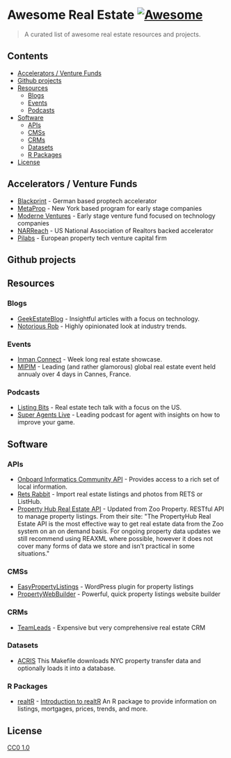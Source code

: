 # Awesome Real Estate [![Awesome](https://cdn.rawgit.com/sindresorhus/awesome/d7305f38d29fed78fa85652e3a63e154dd8e8829/media/badge.svg)](https://github.com/sindresorhus/awesome)


> A curated list of awesome real estate resources and projects.


## Contents

- [Accelerators / Venture Funds](#accelerators)
- [Github projects](#github-projects)
- [Resources](#resources)
  - [Blogs](#blogs)
  - [Events](#events)
  - [Podcasts](#podcasts)
- [Software](#software)
  - [APIs](#apis)
  - [CMSs](#cmss)
  - [CRMs](#crms)
  - [Datasets](#datasets)
  - [R Packages](#r-packages)
- [License](#license)


## Accelerators / Venture Funds

- [Blackprint](http://www.blackprintbooster.vc) - German based proptech accelerator 
- [MetaProp](http://www.metaprop.org/) - New York based program for early stage companies
- [Moderne Ventures](https://www.moderneventures.com/) - Early stage venture fund focused on technology companies 
- [NARReach](http://www.narreach.com/) - US National Association of Realtors backed accelerator
- [Pilabs](http://pilabs.co.uk/) - European property tech venture capital firm 

## Github projects

## Resources

### Blogs

- [GeekEstateBlog](http://geekestateblog.com/) - Insightful articles with a focus on technology.
- [Notorious Rob](http://www.notorious-rob.com/) - Highly opinionated look at industry trends.


### Events

- [Inman Connect](https://www.inman.com/event/icsf17/) - Week long real estate showcase.
- [MIPIM](http://www.mipim.com/) - Leading (and rather glamorous) global real estate event held annualy over 4 days in Cannes, France.

### Podcasts

- [Listing Bits](http://listingbits.libsyn.com) - Real estate tech talk with a focus on the US.
- [Super Agents Live](https://player.fm/series/super-agents-live-real-estate-coaching) - Leading podcast for agent with insights on how to improve your game.

## Software

### APIs

- [Onboard Informatics Community API](https://developer.onboard-apis.com/products/Community-API) - Provides access to a rich set of local information.
- [Rets Rabbit](http://www.retsrabbit.com) - Import real estate listings and photos from RETS or ListHub. 
- [Property Hub Real Estate API](https://www.agentpoint.com.au/real-estate/crm-listing-management/property-hub/propertyhub-real-estate-api/) - Updated from Zoo Property. RESTful API to manage property listings. From their site: "The PropertyHub Real Estate API is the most effective way to get real estate data from the Zoo system on an on demand basis. For ongoing property data updates we still recommend using REAXML where possible, however it does not cover many forms of data we store and isn’t practical in some situations."

### CMSs

- [EasyPropertyListings](https://github.com/easypropertylistings/Easy-Property-Listings) - WordPress plugin for property listings
- [PropertyWebBuilder](https://github.com/etewiah/property_web_builder) - Powerful, quick property listings website builder

### CRMs

- [TeamLeads](http://teamleads.com/) - Expensive but very comprehensive real estate CRM

### Datasets

- [ACRIS](https://github.com/fitnr/acris-download) This Makefile downloads NYC property transfer data and optionally loads it into a database.

### R Packages
- [realtR](https://github.com/abresler/realtR) - [Introduction to realtR](http://asbcllc.com/r_packages/realtR/2018/introduction/index.html) An R package to provide information on listings, mortgages, prices, trends, and more.


## License

[CC0 1.0](https://creativecommons.org/publicdomain/zero/1.0/)
